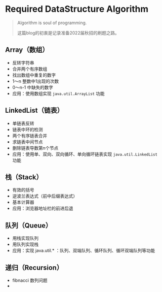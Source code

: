 # Required DataStructure Algorithm

>  Algorithm is soul of programming. 
>
> 这篇blog的初衷是记录准备2022届秋招的刷题之路。

## Array（数组）

- 反转字符串
- 合并两个有序数组
- 找出数组中重复的数字
- 1～n 整数中1出现的次数
- 0～n-1 中缺失的数字
- 应用：使用数组实现 `java.util.ArrayList` 功能

## LinkedList（链表）

- 单链表反转
- 链表中环的检测
- 两个有序链表合并
- 求链表中间节点
- 删除链表导数第n个节点
- 应用：使用单、双向、双向循环、单向循环链表实现 `java.util.LinkedList`功能

## 栈（Stack）

- 有效的括号
- 逆波兰表达式（前中后缀表达式）
- 基本计算器
- 应用：浏览器地址栏的前进后退

## 队列（Queue）

- 用栈实现队列
- 用队列实现栈
- 应用：实现 java.util.* ：队列、双端队列、循环队列、循环双端队列等功能

## 递归（Recursion）



- fibnacci 数列问题
- 